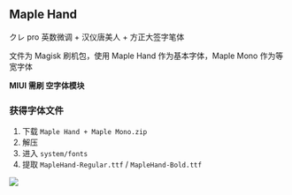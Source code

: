 ## Maple Hand

クレ pro 英数微调 + 汉仪唐美人 + 方正大签字笔体

文件为 Magisk 刷机包，使用 Maple Hand 作为基本字体，Maple Mono 作为等宽字体

**MIUI 需刷 空字体模块**

### 获得字体文件

1. 下载 `Maple Hand + Maple Mono.zip`
2. 解压
3. 进入 `system/fonts`
4. 提取 `MapleHand-Regular.ttf` / `MapleHand-Bold.ttf`

![](https://github.com/subframe7536/maple-font/raw/chinese/img/%E6%89%8B%E6%9C%BA.jpg)
